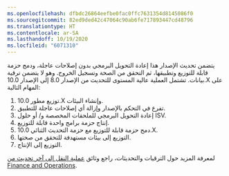 ```yaml
---
ms.openlocfilehash: dfbdc26864eefbe0fac0ffc7631354d8145086f0
ms.sourcegitcommit: 82ed9ded42c47064c90ab6fe717893447cd48796
ms.translationtype: HT
ms.contentlocale: ar-SA
ms.lasthandoff: 10/19/2020
ms.locfileid: "6071310"
---
```

يتضمن تحديث الإصدار هذا إعادة التحويل البرمجي بدون إصلاحات عاجلة، ودمج حزمة قابلة للتوزيع وتطبيقها، ثم التحقق من الصحة وتسجيل الخروج. وهو لا يتضمن ترقية بيانات. تشتمل العملية عالية المستوى للتحديث من الإصدار 8.0 إلى الإصدار 10.0.X على المهام التالية:

1.  توزيع مطور 10.0.X وإنشاء البيئات.
2.  تفرع في التحكم بالإصدار وإزالة أي إصلاحات عاجلة للتطبيق.
3.  إعادة التحويل البرمجي للملحقات المخصصة و/ أو حلول ISV.
4.  إنتاج حزمة برامج واحدة قابلة للتوزيع.
5.  دمج حزمة قابلة للتوزيع مع حزمة التحديث الثنائي 10.0.X.
6.  التوزيع إلى بيئات مستهدفة للتحقق من صحتها.
7.  التوزيع إلى الإنتاج.

لمعرفة المزيد حول الترقيات والتحديثات، راجع وثائق [عملية النقل إلى آخر تحديث من Finance and Operations](https://docs.microsoft.com/dynamics365/fin-ops-core/dev-itpro/migration-upgrade/upgrade-latest-update/?azure-portal=true).

